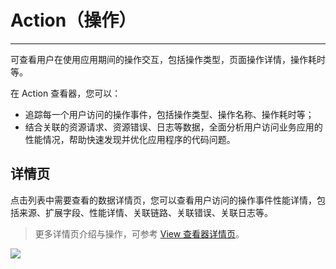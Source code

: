 # Action（操作）
---

可查看用户在使用应用期间的操作交互，包括操作类型，页面操作详情，操作耗时等。

在 Action 查看器，您可以：

- 追踪每一个用户访问的操作事件，包括操作类型、操作名称、操作耗时等； 
- 结合关联的资源请求、资源错误、日志等数据，全面分析用户访问业务应用的性能情况，帮助快速发现并优化应用程序的代码问题。

<!--
## Action 查看器

在用户访问监测的查看器，您可以切换至 **Action 查看器**对用户访问时的操作行为进行查询和分析，您可以快速查看用户访问时的操作类型、操作内容、操作时间等。

![](../img/12.rum_explorer_4.png)
-->


## 详情页

点击列表中需要查看的数据详情页，您可以查看用户访问的操作事件性能详情，包括来源、扩展字段、性能详情、关联链路、关联错误、关联日志等。

> 更多详情页介绍与操作，可参考 [View 查看器详情页](view.md)。

![](../img/action.gif)